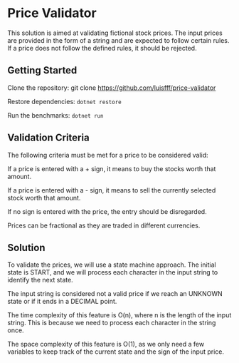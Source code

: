 # Price Validator
This solution is aimed at validating fictional stock prices. 
The input prices are provided in the form of a string and are expected to follow certain rules.
If a price does not follow the defined rules, it should be rejected.

## Getting Started

Clone the repository: git clone https://github.com/luisfff/price-validator

Restore dependencies: `dotnet restore`

Run the benchmarks: `dotnet run`

## Validation Criteria
The following criteria must be met for a price to be considered valid:

If a price is entered with a + sign, it means to buy the stocks worth that amount.

If a price is entered with a - sign, it means to sell the currently selected stock worth that amount.

If no sign is entered with the price, the entry should be disregarded.

Prices can be fractional as they are traded in different currencies.

## Solution
To validate the prices, we will use a state machine approach. The initial state is START, and we will process each character in the input string to identify the next state.

 The input string is considered not a valid price if we reach an UNKNOWN state or if it ends in a DECIMAL point.
 
The time complexity of this feature is O(n), where n is the length of the input string. This is because we need to process each character in the string once.

The space complexity of this feature is O(1), as we only need a few variables to keep track of the current state and the sign of the input price.
